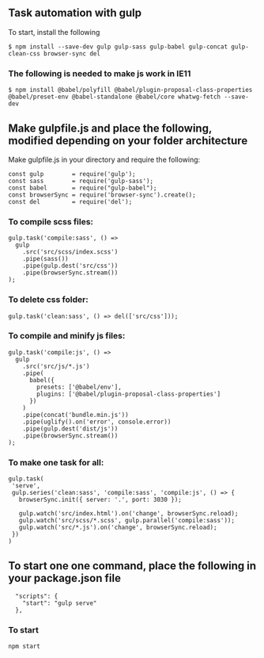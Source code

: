 ## Task automation with gulp
To start, install the following
```
$ npm install --save-dev gulp gulp-sass gulp-babel gulp-concat gulp-clean-css browser-sync del

```

### The following is needed to make js work in IE11

```
$ npm install @babel/polyfill @babel/plugin-proposal-class-properties @babel/preset-env @babel-standalone @babel/core whatwg-fetch --save-dev

```
## Make gulpfile.js and place the following, modified depending on your folder architecture
Make gulpfile.js in your directory and require the following:
```
const gulp        = require('gulp');
const sass        = require('gulp-sass');
const babel       = require("gulp-babel");
const browserSync = require('browser-sync').create();
const del         = require('del');
```
### To compile scss files:
```
gulp.task('compile:sass', () =>
  gulp
    .src('src/scss/index.scss')
    .pipe(sass())
    .pipe(gulp.dest('src/css'))
    .pipe(browserSync.stream())
);
```
### To delete css folder:
```
gulp.task('clean:sass', () => del(['src/css']));

```
### To compile and minify js files:
```
gulp.task('compile:js', () =>
  gulp
    .src('src/js/*.js')
    .pipe(
      babel({
        presets: ['@babel/env'],
        plugins: ['@babel/plugin-proposal-class-properties']
      })
    )
    .pipe(concat('bundle.min.js'))
    .pipe(uglify().on('error', console.error))
    .pipe(gulp.dest('dist/js'))
    .pipe(browserSync.stream())
);
```

### To make one task for all:
 ```
 gulp.task(
  'serve',
  gulp.series('clean:sass', 'compile:sass', 'compile:js', () => {
    browserSync.init({ server: '.', port: 3030 });
    
    gulp.watch('src/index.html').on('change', browserSync.reload);
    gulp.watch('src/scss/*.scss', gulp.parallel('compile:sass'));
    gulp.watch('src/*.js').on('change', browserSync.reload);
  })
)
```
## To start one one command, place the following in your package.json file
```
  "scripts": {
    "start": "gulp serve"
  },
```

### To start
```
npm start

```